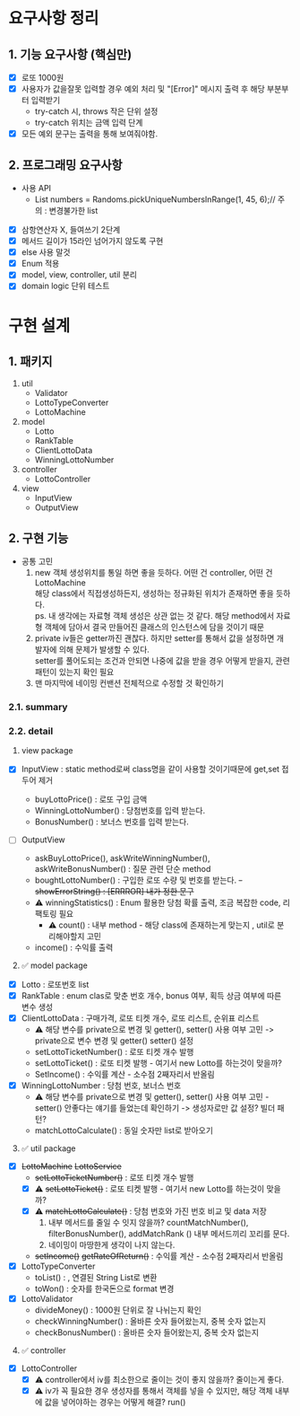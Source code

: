 # 요구사항 정리

## 1. 기능 요구사항 (핵심만)

- [x] 로또 1000원
- [x] 사용자가 값을잘못 입력할 경우 예외 처리 및 "[Error]" 메시지 출력 후 해당 부분부터 입력받기
    - try-catch 시, throws 작은 단위 설정
    - try-catch 위치는 금액 입력 단계
- [x] 모든 예외 문구는 출력을 통해 보여줘야함.

## 2. 프로그래밍 요구사항

- 사용 API
    - List<Integer> numbers = Randoms.pickUniqueNumbersInRange(1, 45, 6);// 주의 : 변경불가한 list
- [x] 삼항연산자 X, 들여쓰기 2단계
- [x] 메서드 길이가 15라인 넘어가지 않도록 구현
- [x] else 사용 말것
- [x]  Enum 적용
- [x] model, view, controller, util 분리
- [x] domain logic 단위 테스트

# 구현 설계

## 1. 패키지

1. util
    - Validator
    - LottoTypeConverter
    - LottoMachine
2. model
    - Lotto
    - RankTable
    - ClientLottoData
    - WinningLottoNumber
3. controller
    - LottoController
4. view
    - InputView
    - OutputView

## 2. 구현 기능

- 공통 고민
    1. new 객체 생성위치를 통일 하면 좋을 듯하다. 어떤 건 controller, 어떤 건 LottoMachine  
       해당 class에서 직접생성하든지, 생성하는 정규화된 위치가 존재하면 좋을 듯하다.  
       ps. 내 생각에는 자료형 객체 생성은 상관 없는 것 같다. 해당 method에서 자료형 객체에 담아서 결국 만들어진 클래스의 인스턴스에 담을 것이기 때문
    2. private iv들은 getter까진 괜찮다. 하지만 setter를 통해서 값을 설정하면 개발자에 의해 문제가 발생할 수 있다.  
       setter를 풀어도되는 조건과 안되면 나중에 값을 받을 경우 어떻게 받을지, 관련 패턴이 있는지 확인 필요
    3. 맨 마지막에 네이밍 컨밴션 전체적으로 수정할 것 확인하기

### 2.1. summary

### 2.2. detail

1. view package

- [x] InputView : static method로써 class명을 같이 사용할 것이기때문에 get,set 접두어 제거
    - buyLottoPrice() : 로또 구입 금액
    - WinningLottoNumber() : 당첨번호를 입력 받는다.
    - BonusNumber() : 보너스 번호를 입력 받는다.

- [ ] OutputView
    - askBuyLottoPrice(), askWriteWinningNumber(), askWriteBonusNumber() : 질문 관련 단순 method
    - boughtLottoNumber() : 구입한 로또 수량 및 번호를 받는다.
      ~~- showErrorString() : [ERRROR] 내가 정한 문구~~
    - ⚠️ winningStatistics() : Enum 활용한 당첨 확률 출력, 조금 복잡한 code, 리팩토링 필요
        - ⚠️ count() : 내부 method - 해당 class에 존재하는게 맞는지 , util로 분리해야할지 고민
    - income() : 수익률 출력

2. ✅ model package

- [x] Lotto : 로또번호 list
- [x] RankTable : enum clas로 맞춘 번호 개수, bonus 여부, 획득 상금 여부에 따른 변수 생성
- [x] ClientLottoData : 구매가격, 로또 티켓 개수, 로또 리스트, 순위표 리스트
    - ⚠️ 해당 변수를 private으로 변경 및 getter(), setter() 사용 여부 고민 -> private으로 변수 변경 및 getter() setter() 설정
    - setLottoTicketNumber() : 로또 티켓 개수 발행
    - setLottoTicket() : 로또 티켓 발행 - 여기서 new Lotto를 하는것이 맞을까?
    - SetIncome() : 수익률 계산 - 소수점 2째자리서 반올림
- [x] WinningLottoNumber : 당첨 번호, 보너스 번호
    - ⚠️ 해당 변수를 private으로 변경 및 getter(), setter() 사용 여부 고민 - setter() 안좋다는 얘기를 들었는데 확인하기 -> 생성자로만 값 설정? 빌더 패턴?
    - matchLottoCalculate() : 동일 숫자만 list로 받아오기

3. ✅ util package

- [x] ~~LottoMachine~~ ~~LottoService~~
    - ~~setLottoTicketNumber()~~ : 로또 티켓 개수 발행
    - [x] ⚠️ ~~setLottoTicket()~~ : 로또 티켓 발행 - 여기서 new Lotto를 하는것이 맞을까?
    - [x] ⚠️ ~~matchLottoCalculate()~~ : 당첨 번호와 가진 번호 비교 및 data 저장
        1. 내부 메서드를 줄일 수 잇지 않을까? countMatchNumber(), filterBonusNumber(), addMatchRank () 내부 메서드끼리 꼬리를 문다.
        2. 네이밍이 마땅한게 생각이 나지 않는다.
    - ~~setIncome()~~ ~~getRateOfReturn()~~ : 수익률 계산 - 소수점 2째자리서 반올림
- [x] LottoTypeConverter
    - toList() : , 연결된 String List<Integer>로 변환
    - toWon() : 숫자를 한국돈으로 format 변경
- [x] LottoValidator
    - divideMoney() : 1000원 단위로 잘 나뉘는지 확인
    - checkWinningNumber() : 올바른 숫자 들어왔는지, 중복 숫자 없는지
    - checkBonusNumber() :  올바른 숫자 들어왔는지, 중복 숫자 없는지

4. ✅ controller

- [x] LottoController
    - [x] ⚠️ controller에서 iv를 최소한으로 줄이는 것이 좋지 않을까? 줄이는게 좋다.
    - [x] ⚠️ iv가 꼭 필요한 경우 생성자를 통해서 객체를 넣을 수 있지만, 해당 객체 내부에 값을 넣어야하는 경우는 어떻게 해결? run()
